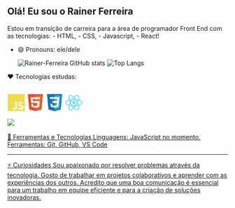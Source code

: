 ## Olá! Eu sou o Rainer Ferreira

Estou em transição de carreira para a área de programador Front End com as tecnologias: - HTML, - CSS, - Javascript, - React!

- 😄 Pronouns: ele/dele

  ![Rainer-Ferreira GitHub stats](https://github-readme-stats.vercel.app/api?username=Rainer-Ferreira&show_icons=true&theme=highcontrast)
![Top Langs](https://github-readme-stats.vercel.app/api/top-langs/?username=Rainer-Ferreira&hide_progress=true)


♥ Tecnologias estudas:
<div style="display: inline_block"><br>
<img align="center" alt=Rainer-JS" hight="30" width="40" src="https://raw.githubusercontent.com/devicons/devicon/master/icons/javascript/javascript-plain.svg">
<img align="center" alt=Rainer-HTML" hight="30" width="40" src="https://raw.githubusercontent.com/devicons/devicon/master/icons/html5/html5-original.svg">
<img align="center" alt=Rainer-CSS" hight="30" width="40" src="https://raw.githubusercontent.com/devicons/devicon/master/icons/css3/css3-original.svg">
<img align="center" alt=Rainer-React" hight="30" width="40" src="https://raw.githubusercontent.com/devicons/devicon/master/icons/react/react-original.svg">

<div>
  <br>
  <a href="https://youtube.com/@rainerferreira?si=bC4r07tGSW8qPRT4" target="_blank"><img src="https://img.shields.io/badge/YouTube-FF0000?style=for-the-badge&logo=youtube&logoColor=white"target_blank"> 
</div>          

🔧 Ferramentas e Tecnologias
Linguagens: JavaScript no momento.
Ferramentas: Git, GitHub, VS Code
____________________________________________________________________________________________________________________________________________________________________________________________________________________________________________________

⚡ Curiosidades
Sou apaixonado por resolver problemas através da tecnologia.
Gosto de trabalhar em projetos colaborativos e aprender com as experiências dos outros.
Acredito que uma boa comunicação é essencial para um trabalho em equipe eficiente e para a criação de soluções inovadoras.
